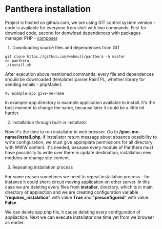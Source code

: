 Panthera installation
=====================

Project is hosted on github.com, we are using GIT control system version - code is available for everyone from shell with two commands. First for download code, second for donwload dependences with packages manager PHP -  [composer](http://getcomposer.org/).

1. Downloading source files and dependences from GIT
  
  ```
  git clone https://github.com/webnull/panthera -b master
  cd panthera
  ./install.sh
  ```

  After execution above mentioned commands, every file and dependences should be downloaded (templates parser RainTPL, whether library for sending emails - phpMailer).

  ```
  mv example-app give-me-name
  ```

  In example-app directory is example application available to install. It's the best moment to change the name, because later it could be a little bit harder.


2. Installation through built-in installator

  Now it's the time to run installator in web browser. Go to __**/give-me-name/install.php**__, if installator return message about absence possibility to write configuration, we must give appropiate permissions for all directory with WWW content. It's needed, because every module of Panthera must have possibility to write over there in update destination, installation new modules or change site content.


3. Repeating installation process

  For some reason sometimes we need to repeat installation process - for instance it could short-circuit moving application on other server.
  In this case we are deleting every files from **installer**, directory, which is in main directory of appliaction and we are creating configuration variable "**__requires_instalation__**" with value **True** and "**__preconfigured__**" with value **False**.
  
  We can delete app.php file, it cause deleting every configuration of appliaction.
  Next we can execute installator one time yet from we browser as earlier.
